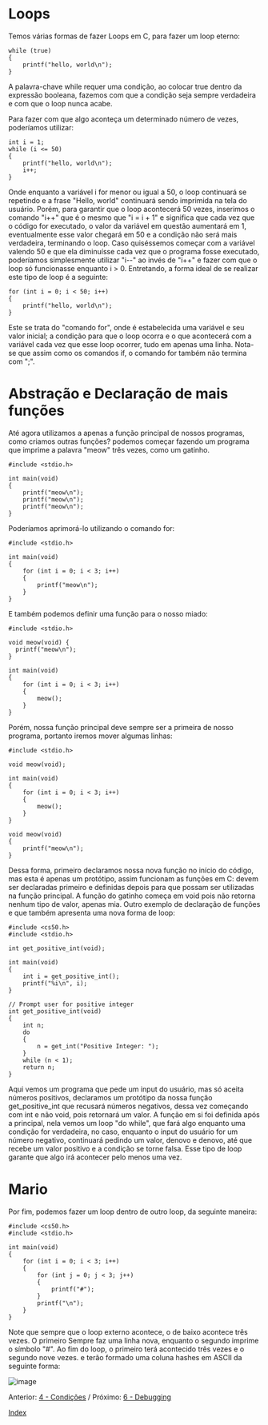 # Loops

Temos várias formas de fazer Loops em C, para fazer um loop eterno:
```
while (true)
{
    printf("hello, world\n");
}
```
A palavra-chave while requer uma condição, ao colocar true dentro da expressão booleana, fazemos com que a condição seja sempre verdadeira e com que o loop nunca acabe.

Para fazer com que algo aconteça um determinado número de vezes, poderíamos utilizar:
```
int i = 1;
while (i <= 50)
{
    printf("hello, world\n");
    i++;
}
```
Onde enquanto a variável i for menor ou igual a 50, o loop continuará se repetindo e a frase "Hello, world" continuará sendo imprimida na tela do usuário. Porém, para garantir que o loop acontecerá 50 vezes, inserimos o comando "i++" que é o mesmo que "i = i + 1" e significa que cada vez que o código for executado, o valor da variável em questão aumentará em 1, eventualmente esse valor chegará em 50 e a condição não será mais verdadeira, terminando o loop. Caso quiséssemos começar com a variável valendo 50 e que ela diminuísse cada vez que o programa fosse executado, poderíamos simplesmente utilizar "i--" ao invés de "i++" e fazer com que o loop só funcionasse enquanto i > 0.
Entretando, a forma ideal de se realizar este tipo de loop é a seguinte:
```
for (int i = 0; i < 50; i++)
{
    printf("hello, world\n");
}
```
Este se trata do "comando for", onde é estabelecida uma variável e seu valor inicial; a condição para que o loop ocorra e o que acontecerá com a variável cada vez que esse loop ocorrer, tudo em apenas uma linha. Nota-se que assim como os comandos if, o comando for também não termina com ";".

# Abstração e Declaração de mais funções

Até agora utilizamos a apenas a função principal de nossos programas, como criamos outras funções? podemos começar fazendo um programa que imprime a palavra "meow" três vezes, como um gatinho.
```
#include <stdio.h>

int main(void)
{
    printf("meow\n");
    printf("meow\n");
    printf("meow\n");
}
```
Poderíamos aprimorá-lo utilizando o comando for:
```
#include <stdio.h>

int main(void)
{
    for (int i = 0; i < 3; i++)
    {
        printf("meow\n");
    }
}
```
E também podemos definir uma função para o nosso miado:
```
#include <stdio.h>

void meow(void) {
  printf("meow\n");
}

int main(void)
{
    for (int i = 0; i < 3; i++)
    {
        meow();
    }
}
```
Porém, nossa função principal deve sempre ser a primeira de nosso programa, portanto iremos mover algumas linhas:
```
#include <stdio.h>

void meow(void);

int main(void)
{
    for (int i = 0; i < 3; i++)
    {
        meow();
    }
}

void meow(void)
{
    printf("meow\n");
}
```
Dessa forma, primeiro declaramos nossa nova função no início do código, mas esta é apenas um protótipo, assim funcionam as funções em C: devem ser declaradas primeiro e definidas depois para que possam ser utilizadas na função principal. A função do gatinho começa em void pois não retorna nenhum tipo de valor, apenas mia. Outro exemplo de declaração de funções e que também apresenta uma nova forma de loop:
```
#include <cs50.h>
#include <stdio.h>

int get_positive_int(void);

int main(void)
{
    int i = get_positive_int();
    printf("%i\n", i);
}

// Prompt user for positive integer
int get_positive_int(void)
{
    int n;
    do
    {
        n = get_int("Positive Integer: ");
    }
    while (n < 1);
    return n;
}
```
Aqui vemos um programa que pede um input do usuário, mas só aceita números positivos, declaramos um protótipo da nossa função get_positive_int que recusará números negativos, dessa vez começando com int e não void, pois retornará um valor. A função em si foi definida após a principal, nela vemos um loop "do while", que fará algo enquanto uma condição for verdadeira, no caso, enquanto o input do usuário for um número negativo, continuará pedindo um valor, denovo e denovo, até que recebe um valor positivo e a condição se torne falsa. Esse tipo de loop garante que algo irá acontecer pelo menos uma vez.

# Mario

Por fim, podemos fazer um loop dentro de outro loop, da seguinte maneira:
```
#include <cs50.h>
#include <stdio.h>

int main(void)
{
    for (int i = 0; i < 3; i++)
    {
        for (int j = 0; j < 3; j++)
        {
            printf("#");
        }
        printf("\n");
    }
}
```
Note que sempre que o loop externo acontece, o de baixo acontece três vezes. O primeiro Sempre faz uma linha nova, enquanto o segundo imprime o símbolo "#". Ao fim do loop, o primeiro terá acontecido três vezes e o segundo nove vezes. e terão formado uma coluna hashes em ASCII da seguinte forma:

![image](https://user-images.githubusercontent.com/93105584/139908281-60cabd4e-ef25-4cbe-8334-65cdbf22946b.png)


Anterior: [4 - Condições](https://github.com/diegoenriquecardoso/c-language-in-cs50/blob/main/content/condicoes.md) / Próximo: [6 - Debugging]()

[Index]()
